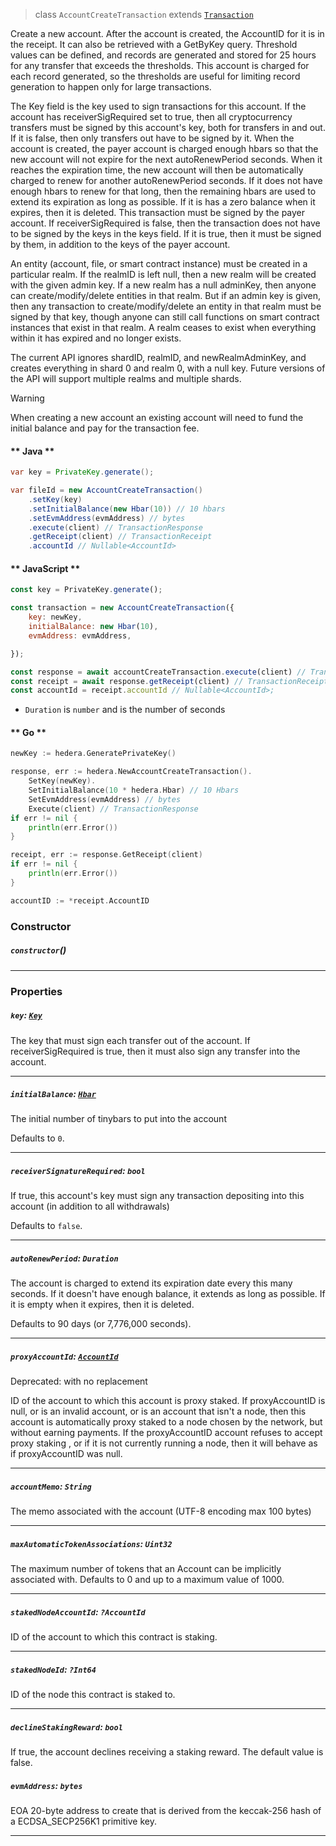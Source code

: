 > class `AccountCreateTransaction` extends [`Transaction`](reference/core/Transaction.md)

Create a new account. After the account is created, the AccountID for it is in the receipt. It
can also be retrieved with a GetByKey query. Threshold values can be defined, and records are
generated and stored for 25 hours for any transfer that exceeds the thresholds. This account is
charged for each record generated, so the thresholds are useful for limiting record generation to
happen only for large transactions.

The Key field is the key used to sign transactions for this account. If the account has
receiverSigRequired set to true, then all cryptocurrency transfers must be signed by this
account's key, both for transfers in and out. If it is false, then only transfers out have to be
signed by it. When the account is created, the payer account is charged enough hbars so that the
new account will not expire for the next autoRenewPeriod seconds. When it reaches the expiration
time, the new account will then be automatically charged to renew for another autoRenewPeriod
seconds. If it does not have enough hbars to renew for that long, then the remaining hbars are
used to extend its expiration as long as possible. If it is has a zero balance when it expires,
then it is deleted. This transaction must be signed by the payer account. If receiverSigRequired
is false, then the transaction does not have to be signed by the keys in the keys field. If it is
true, then it must be signed by them, in addition to the keys of the payer account.

An entity (account, file, or smart contract instance) must be created in a particular realm. If
the realmID is left null, then a new realm will be created with the given admin key. If a new
realm has a null adminKey, then anyone can create/modify/delete entities in that realm. But if an
admin key is given, then any transaction to create/modify/delete an entity in that realm must be
signed by that key, though anyone can still call functions on smart contract instances that exist
in that realm. A realm ceases to exist when everything within it has expired and no longer
exists.

The current API ignores shardID, realmID, and newRealmAdminKey, and creates everything in shard 0
and realm 0, with a null key. Future versions of the API will support multiple realms and
multiple shards.

> [!WARNING]
> When creating a new account an existing account will need to fund the initial
> balance and pay for the transaction fee.

<!-- tabs:start -->

#### ** Java **

```java
var key = PrivateKey.generate();

var fileId = new AccountCreateTransaction()
    .setKey(key)
    .setInitialBalance(new Hbar(10)) // 10 hbars
    .setEvmAddress(evmAddress) // bytes
    .execute(client) // TransactionResponse
    .getReceipt(client) // TransactionReceipt
    .accountId // Nullable<AccountId>
```

#### ** JavaScript **

```javascript
const key = PrivateKey.generate();

const transaction = new AccountCreateTransaction({
    key: newKey,
    initialBalance: new Hbar(10),
    evmAddress: evmAddress, 

});

const response = await accountCreateTransaction.execute(client) // TransactionResponse;
const receipt = await response.getReceipt(client) // TransactionReceipt;
const accountId = receipt.accountId // Nullable<AccountId>;
```

- `Duration` is `number` and is the number of seconds

#### ** Go **

```go
newKey := hedera.GeneratePrivateKey()

response, err := hedera.NewAccountCreateTransaction().
    SetKey(newKey).
    SetInitialBalance(10 * hedera.Hbar) // 10 Hbars
    SetEvmAddress(evmAddress) // bytes
    Execute(client) // TransactionResponse
if err != nil {
    println(err.Error())
}

receipt, err := response.GetReceipt(client)
if err != nil {
    println(err.Error())
}

accountID := *receipt.AccountID
```

<!-- tabs:end -->

### Constructor

##### `constructor`()

---

### Properties

##### `key`: [`Key`](reference/cryptography/Key.md)

The key that must sign each transfer out of the account. If receiverSigRequired is true, then
it must also sign any transfer into the account.

---

##### `initialBalance`: [`Hbar`](reference/Hbar.md)

The initial number of tinybars to put into the account

Defaults to `0`.

---

##### `receiverSignatureRequired`: `bool`

If true, this account's key must sign any transaction depositing into this account (in
addition to all withdrawals)

Defaults to `false`.

---

##### `autoRenewPeriod`: `Duration`

The account is charged to extend its expiration date every this many seconds. If it doesn't
have enough balance, it extends as long as possible. If it is empty when it expires, then it
is deleted.

Defaults to 90 days (or 7,776,000 seconds).

---

##### `proxyAccountId`: [`AccountId`](reference/AccountId.md)

Deprecated: with no replacement

ID of the account to which this account is proxy staked. If proxyAccountID is null, or is an
invalid account, or is an account that isn't a node, then this account is automatically proxy
staked to a node chosen by the network, but without earning payments. If the proxyAccountID
account refuses to accept proxy staking , or if it is not currently running a node, then it
will behave as if proxyAccountID was null.

---

##### `accountMemo`: `String`

The memo associated with the account (UTF-8 encoding max 100 bytes)

---

##### `maxAutomaticTokenAssociations`: `Uint32`

The maximum number of tokens that an Account can be implicitly associated with. Defaults to 0
and up to a maximum value of 1000.

---

##### `stakedNodeAccountId`: `?AccountId`

ID of the account to which this contract is staking.

---

##### `stakedNodeId`: `?Int64`

ID of the node this contract is staked to.

---

##### `declineStakingReward`: `bool`

If true, the account declines receiving a staking reward. The default value is false.

##### `evmAddress`: `bytes`

EOA 20-byte address to create that is derived from the keccak-256 hash of a ECDSA_SECP256K1 primitive key.

---
